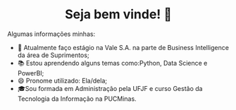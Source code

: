 <h1 align="center">  Seja bem vinde! 👋 </h1>

<!--
**Joanaaoliveira/Joanaaoliveira** is a ✨ _special_ ✨ repository because its `README.md` (this file) appears on your GitHub profile.
-->

Algumas informações minhas:

- 💼 Atualmente faço estágio na Vale S.A. na parte de Business Intelligence da área de Suprimentos;
- 📚 Estou aprendendo alguns temas como:Python, Data Science e PowerBI;
- 😄 Pronome utilizado: Ela/dela;
- 🎓Sou formada em Administração pela UFJF e curso Gestão da Tecnologia da Informação na PUCMinas.
